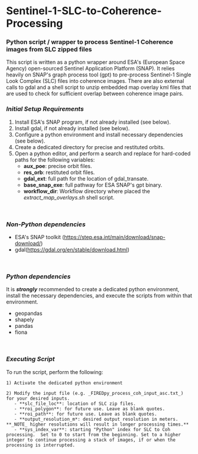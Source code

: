 # Sentinel-1-SLC-to-Coherence-Processing

### Python script / wrapper to process Sentinel-1 Coherence images from SLC zipped files
This script is written as a python wrapper around ESA's (European Space Agency) open-sourced Sentinel Application Platform (SNAP). It relies heavily on SNAP's graph process tool (gpt) to pre-process Sentinel-1 Single Look Complex (SLC) files into coherence images. There are also external calls to gdal and a shell script to unzip embedded map overlay kml files that are used to check for sufficient overlap between coherence image pairs.

### _Initial Setup Requirements_
1) Install ESA's SNAP program, if not already installed (see below).
2) Install gdal, if not already installed (see below).
3) Configure a python environment and install necessary dependencies (see below).
4) Create a dedicated directory for precise and restituted orbits. 
5) Open a python editor, and perform a search and replace for hard-coded paths for the following variables: 
    - **aux_poe**: precise orbit files.
    - **res_orb**: restituted orbit files.
    - **gdal_ext**: full path for the location of gdal_transate.
    - **base_snap_exe**: full pathway for ESA SNAP's gpt binary.
    - **workflow_dir**: Workflow directory where placed the _extract_map_overlays.sh_ shell script. 
<br/>

### _Non-Python dependencies_
- ESA's SNAP toolkit (https://step.esa.int/main/download/snap-download/)
- gdal(https://gdal.org/en/stable/download.html)
<br/>

### _Python dependencies_
It is **_strongly_** recommended to create a dedicated python environment, install the necessary dependencies, and execute the scripts from within that environment.  

- geopandas
- shapely
- pandas
- fiona
<br/>
 
### _Executing Script_
To run the script, perform the following:    

    1) Activate the dedicated python environment

    2) Modify the input file (e.g. _FIREDpy_process_coh_input_asc.txt_) for your desired inputs. 
       - **slc_file_loc**: location of SLC zip files.
       - **roi_polygon**: for future use. Leave as blank quotes. 
       - **roi_path**: for future use. Leave as blank quotes. 
       - **output_resolution_m*: desired output resolution in meters. **_NOTE_ higher resolutions will result in longer processing times.**
       - **sys_index_var**: starting "Python" index for SLC to Coh processing.  Set to 0 to start from the beginning. Set to a higher integer to continue processing a stack of images, if or when the processing is interrupted. 
       
       
